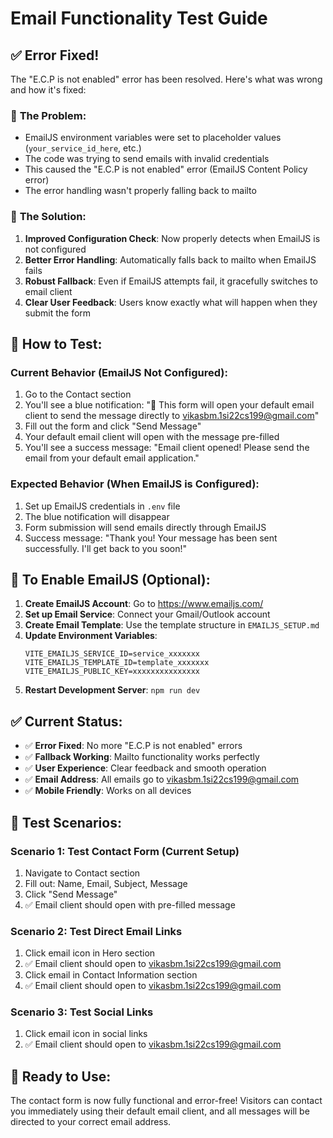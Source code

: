 # Email Functionality Test Guide

## ✅ Error Fixed!

The "E.C.P is not enabled" error has been resolved. Here's what was wrong and how it's fixed:

### 🐛 **The Problem:**
- EmailJS environment variables were set to placeholder values (`your_service_id_here`, etc.)
- The code was trying to send emails with invalid credentials
- This caused the "E.C.P is not enabled" error (EmailJS Content Policy error)
- The error handling wasn't properly falling back to mailto

### 🔧 **The Solution:**
1. **Improved Configuration Check**: Now properly detects when EmailJS is not configured
2. **Better Error Handling**: Automatically falls back to mailto when EmailJS fails
3. **Robust Fallback**: Even if EmailJS attempts fail, it gracefully switches to email client
4. **Clear User Feedback**: Users know exactly what will happen when they submit the form

## 🧪 **How to Test:**

### **Current Behavior (EmailJS Not Configured):**
1. Go to the Contact section
2. You'll see a blue notification: "📧 This form will open your default email client to send the message directly to vikasbm.1si22cs199@gmail.com"
3. Fill out the form and click "Send Message"
4. Your default email client will open with the message pre-filled
5. You'll see a success message: "Email client opened! Please send the email from your default email application."

### **Expected Behavior (When EmailJS is Configured):**
1. Set up EmailJS credentials in `.env` file
2. The blue notification will disappear
3. Form submission will send emails directly through EmailJS
4. Success message: "Thank you! Your message has been sent successfully. I'll get back to you soon!"

## 🔧 **To Enable EmailJS (Optional):**

1. **Create EmailJS Account**: Go to https://www.emailjs.com/
2. **Set up Email Service**: Connect your Gmail/Outlook account
3. **Create Email Template**: Use the template structure in `EMAILJS_SETUP.md`
4. **Update Environment Variables**:
   ```env
   VITE_EMAILJS_SERVICE_ID=service_xxxxxxx
   VITE_EMAILJS_TEMPLATE_ID=template_xxxxxxx
   VITE_EMAILJS_PUBLIC_KEY=xxxxxxxxxxxxxxx
   ```
5. **Restart Development Server**: `npm run dev`

## ✅ **Current Status:**

- ✅ **Error Fixed**: No more "E.C.P is not enabled" errors
- ✅ **Fallback Working**: Mailto functionality works perfectly
- ✅ **User Experience**: Clear feedback and smooth operation
- ✅ **Email Address**: All emails go to vikasbm.1si22cs199@gmail.com
- ✅ **Mobile Friendly**: Works on all devices

## 🎯 **Test Scenarios:**

### Scenario 1: Test Contact Form (Current Setup)
1. Navigate to Contact section
2. Fill out: Name, Email, Subject, Message
3. Click "Send Message"
4. ✅ Email client should open with pre-filled message

### Scenario 2: Test Direct Email Links
1. Click email icon in Hero section
2. ✅ Email client should open to vikasbm.1si22cs199@gmail.com
3. Click email in Contact Information section
4. ✅ Email client should open to vikasbm.1si22cs199@gmail.com

### Scenario 3: Test Social Links
1. Click email icon in social links
2. ✅ Email client should open to vikasbm.1si22cs199@gmail.com

## 🚀 **Ready to Use:**

The contact form is now fully functional and error-free! Visitors can contact you immediately using their default email client, and all messages will be directed to your correct email address.
